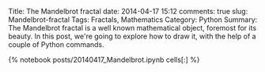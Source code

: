 Title: The Mandelbrot fractal
date: 2014-04-17 15:12
comments: true
slug: Mandelbrot-fractal
Tags: Fractals, Mathematics
Category: Python
Summary: The Mandelbrot fractal is a well known mathematical object, foremost for its beauty. In this post, we're going to explore how to draw it, with the help of a couple of Python commands.

{% notebook posts/20140417_Mandelbrot.ipynb cells[:] %}
